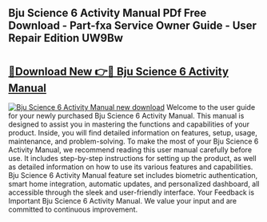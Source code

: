 ## Bju Science 6 Activity Manual PDf Free Download - Part-fxa Service Owner Guide - User Repair Edition UW9Bw

# <h2><a href="http://bc16763.oget.top/?id=Bju+Science+6+Activity+Manual">🔗Download New 👉🔴 Bju Science 6 Activity Manual</a></h2>

[![Bju Science 6 Activity Manual new download](https://i.imgur.com/5g1atiW.png)](http://bc16763.oget.top/?id=Bju+Science+6+Activity+Manual)
Welcome to the user guide for your newly purchased Bju Science 6 Activity Manual. This manual is designed to assist you in mastering the functions and capabilities of your product. Inside, you will find detailed information on features, setup, usage, maintenance, and problem-solving. To make the most of your Bju Science 6 Activity Manual, we recommend reading this user manual carefully before use. It includes step-by-step instructions for setting up the product, as well as detailed information on how to use its various features and capabilities. Bju Science 6 Activity Manual feature set includes biometric authentication, smart home integration, automatic updates, and personalized dashboard, all accessible through the sleek and user-friendly interface. Your Feedback is Important Bju Science 6 Activity Manual. We value your input and are committed to continuous improvement.
